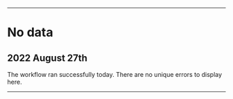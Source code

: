 
***

# No data

## 2022 August 27th

The workflow ran successfully today. There are no unique errors to display here.

***
